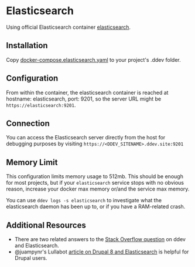 # Elasticsearch

Using official Elasticsearch container [elasticsearch](https://hub.docker.com/_/elasticsearch).

## Installation

Copy [docker-compose.elasticsearch.yaml](docker-compose.elasticsearch.yaml) to your project's .ddev folder.

## Configuration

From within the container, the elasticsearch container is reached at hostname: elasticsearch, port: 9201, so the server URL might be `https://elasticsearch:9201`.

## Connection

You can access the Elasticsearch server directly from the host for debugging purposes by visiting `https://<DDEV_SITENAME>.ddev.site:9201`

## Memory Limit

This configuration limits memory usage to 512mb. This should be enough for most projects, but if your `elasticsearch` service stops with no obvious reason, increase your docker max memory or/and the service max memory.

You can use `ddev logs -s elasticsearch` to investigate what the elasticsearch daemon has been up to, or if you have a RAM-related crash.

## Additional Resources

* There are two related answers to the [Stack Overflow question](https://stackoverflow.com/questions/54575785/how-can-i-use-an-elasticsearch-add-on-container-service-with-ddev) on ddev and Elasticsearch.
* @juampynr's Lullabot [article on Drupal 8 and Elasticsearch](https://www.lullabot.com/articles/indexing-content-from-drupal-8-to-elasticsearch) is helpful for Drupal users.
